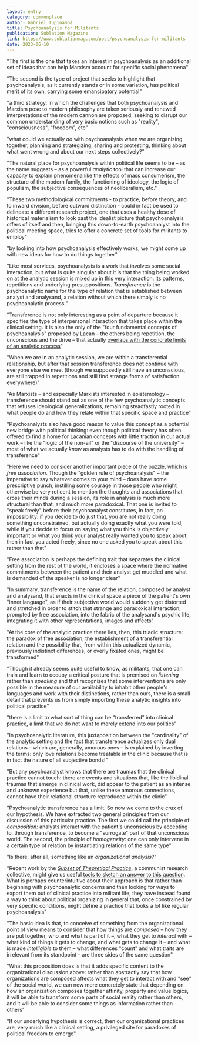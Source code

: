 ```yaml
---
layout: entry
category: commonplace
author: Gabriel Tupinambá
title: Psychoanalysis for Militants
publication: Sublation Magazine
link: https://www.sublationmag.com/post/psychoanalysis-for-militants
date: 2023-06-10
---
```


"The first is the one that takes an interest in psychoanalysis as an additional set of ideas that can help Marxism account for specific social phenomena"

"The second is the type of project that seeks to highlight that psychoanalysis, as it currently stands or in some variation, has political merit of its own, carrying some emancipatory potential"

"a third strategy, in which the challenges that both psychoanalysis and Marxism pose to modern philosophy are taken seriously and renewed interpretations of the modern cannon are proposed, seeking to disrupt our common understanding of very basic notions such as "reality", "consciousness", "freedom", etc"

"what could we actually *do* with psychoanalysis when we are organizing together, planning and strategizing, sharing and protesting, thinking about what went wrong and about our next steps collectively?"

"The natural place for psychoanalysis within political life seems to be – as the name suggests – as a powerful *analytic* tool that can increase our capacity to explain phenomena like the effects of mass consumerism, the structure of the modern family, the functioning of ideology, the logic of populism, the subjective consequences of neoliberalism, etc."

"These two methodological commitments - to practice, before theory, and to inward division, before outward distinction - could in fact be used to delineate a different research project, one that uses a healthy dose of historical materialism to look past the idealist picture that psychoanalysis offers of itself and then, bringing this down-to-earth psychoanalyst into the political meeting space, tries to offer a concrete set of tools for militants to employ"

"by looking into how psychoanalysis effectively works, we might come up with new ideas for how to do things together"

"Like most services, psychoanalysis is a work that involves some social interaction, but what is quite singular about it is that the thing being worked on at the analytic session is mixed up in this very interaction: its patterns, repetitions and underlying presuppositions. *Transference* is the psychoanalytic name for the type of relation that is established between analyst and analysand, a relation without which there simply is no psychoanalytic process."

"Transference is not only interesting as a point of departure because it specifies the type of interpersonal interaction that takes place within the clinical setting. It is also the only of the "four fundamental concepts of psychoanalysis" proposed by Lacan – the others being repetition, the unconscious and the drive – that actually [overlaps with the concrete limits of an analytic process](https://www.academia.edu/14699004/Transferential_materialism_towards_a_theory_of_formal_otherness)"

"When we are in an analytic session, we are within a transferential relationship, but after that session transference does not continue with everyone else we meet (though we supposedly still have an unconscious, are still trapped in repetitions and still find strange forms of satisfaction everywhere)"

"As Marxists – and especially Marxists interested in epistemology – transference should stand out as one of the few psychoanalytic concepts that refuses ideological generalizations, remaining steadfastly rooted in what people do and how they relate within that specific space and practice"

"Psychoanalysts also have good reason to value this concept as a potential new bridge with political thinking: even though political theory has often offered to find a home for Lacanian concepts with little traction in our actual work – like the "logic of the non-all" or the "discourse of the university" – most of what we actually *know* as analysts has to do with the handling of transference"

"Here we need to consider another important piece of the puzzle, which is *free association*. Though the "golden rule of psychoanalysis" – the imperative to say whatever comes to your mind – does have some prescriptive punch, instilling some courage in those people who might otherwise be very reticent to mention the thoughts and associations that cross their minds during a session, its role in analysis is much more structural than that, and much more paradoxical. That one is invited to "speak freely" before their psychoanalyst constitutes, in fact, an impossibility: if you decide to do just that, you are not really doing something unconstrained, but actually doing exactly what you were told, while if you decide to focus on saying what you think is objectively important or what you think your analyst really wanted you to speak about, then in fact you acted freely, since no one asked you to speak about this rather than that"

"Free association is perhaps the defining trait that separates the clinical setting from the rest of the world, it encloses a space where the normative commitments between the patient and their analyst get muddled and what is demanded of the speaker is no longer clear"

"In summary, transference is the name of the relation, composed by analyst and analysand, that enacts in the clinical space a piece of the patient's own "inner language", as if their subjective world would suddenly get distorted and stretched in order to stitch that strange and paradoxical interaction, prompted by free association, into the fabric of the analysand's psychic life, integrating it with other representations, images and affects"

"At the core of the analytic practice there lies, then, this triadic structure: the paradox of free association, the establishment of a transferential relation and the possibility that, from within this actualized dynamic, previously indistinct differences, or overly fixated ones, might be transformed"

"Though it already seems quite useful to know, as militants, that one can train and learn to occupy a critical posture that is premised on *listening* rather than *speaking* and that recognizes that some interventions are only possible in the measure of our availability to inhabit other people's languages and work with their distinctions, rather than ours, there is a small detail that prevents us from simply importing these analytic insights into political practice"

"there is a limit to what sort of thing can be "transferred" into clinical practice, a limit that we do not want to merely extend into our politics"

"In psychoanalytic literature, this juxtaposition between the "cardinality" of the analytic setting and the fact that transference actualizes only dual relations – which are, generally, amorous ones – is explained by inverting the terms: only love relations become treatable in the clinic because that is in fact the nature of all subjective bonds!"

"But any psychoanalyst knows that there are traumas that the clinical practice cannot touch: there are events and situations that, like the libidinal traumas that emerge in clinical work, did appear to the patient as an intense and unknown experience but that, unlike these amorous connections, cannot have their relational structure reproduced within the clinic"

"Psychoanalytic transference has a limit. So now we come to the crux of our hypothesis. We have extracted two general principles from our discussion of this particular practice. The first we could call the principle of *composition:* analysts interact with the patient's unconscious by accepting to, through transference, to become a "surrogate" part of that unconscious world. The second, the principle of *homogeneity*: one can only intervene in a certain type of relation by instantiating relations of the same type"

"Is there, after all, something like an *organizational analysis*?"

"Recent work by the [*Subset of Theoretical Practice*](https://www.theoreticalpractice.com/), a communist research collective, might give us useful [tools to sketch an answer to this question](https://www.youtube.com/watch?v=FebdFvgJqFM&t=3931s). What is perhaps counterintuitive about their approach is that rather than beginning with psychoanalytic concerns and then looking for ways to export them out of clinical practice into militant life, they have instead found a way to think about political organizing in general that, once constrained by very specific conditions, might define a practice that looks a lot like regular psychoanalysis"

"The basic idea is that, to conceive of something from the organizational point of view means to consider that how things are *composed* – how they are put together, who and what is part of it –, what they get to *interact* with – what kind of things it gets to change, and what gets to change it – and what is made *intelligible* to them – what differences "count" and what traits are irrelevant from its standpoint – are three sides of the same question"

"What this proposition does is that it adds specific content to the organizational discussion above: rather than abstractly say that how organizations are composed affects what they get to interact with and "see" of the social world, we can now more concretely state that depending on how an organization composes together affinity, property and value logics, it will be able to transform some parts of social reality rather than others, and it will be able to consider some things as information rather than others"

"If our underlying hypothesis is correct, then our organizational practices are, very much like a clinical setting, a privileged site for paradoxes of political freedom to emerge"
